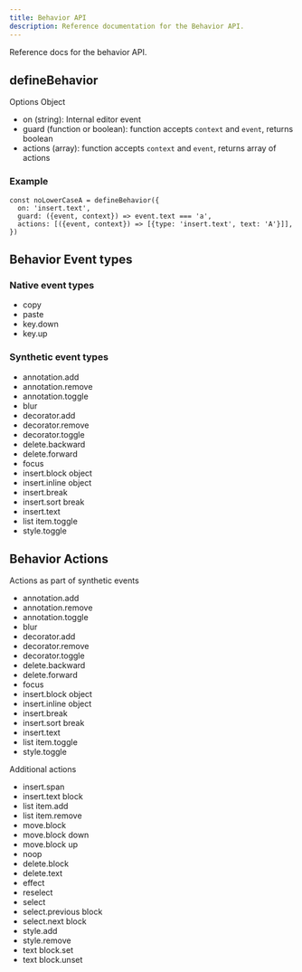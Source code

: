```yaml
---
title: Behavior API
description: Reference documentation for the Behavior API.
---
```


Reference docs for the behavior API.

## defineBehavior

Options Object

- on (string): Internal editor event
- guard (function or boolean): function accepts `context` and `event`, returns boolean
- actions (array): function accepts `context` and `event`, returns array of actions

### Example

```tsx
const noLowerCaseA = defineBehavior({
  on: 'insert.text',
  guard: ({event, context}) => event.text === 'a',
  actions: [({event, context}) => [{type: 'insert.text', text: 'A'}]],
})
```

## Behavior Event types

### Native event types

- copy
- paste
- key.down
- key.up

### Synthetic event types

- annotation.add
- annotation.remove
- annotation.toggle
- blur
- decorator.add
- decorator.remove
- decorator.toggle
- delete.backward
- delete.forward
- focus
- insert.block object
- insert.inline object
- insert.break
- insert.sort break
- insert.text
- list item.toggle
- style.toggle

## Behavior Actions

Actions as part of synthetic events

- annotation.add
- annotation.remove
- annotation.toggle
- blur
- decorator.add
- decorator.remove
- decorator.toggle
- delete.backward
- delete.forward
- focus
- insert.block object
- insert.inline object
- insert.break
- insert.sort break
- insert.text
- list item.toggle
- style.toggle

Additional actions

- insert.span
- insert.text block
- list item.add
- list item.remove
- move.block
- move.block down
- move.block up
- noop
- delete.block
- delete.text
- effect
- reselect
- select
- select.previous block
- select.next block
- style.add
- style.remove
- text block.set
- text block.unset
